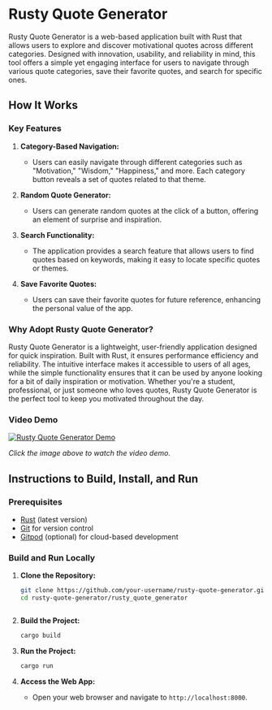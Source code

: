 # Rusty Quote Generator

Rusty Quote Generator is a web-based application built with Rust that allows users to explore and discover motivational quotes across different categories. Designed with innovation, usability, and reliability in mind, this tool offers a simple yet engaging interface for users to navigate through various quote categories, save their favorite quotes, and search for specific ones.

## How It Works

### Key Features

1. **Category-Based Navigation:** 
   - Users can easily navigate through different categories such as "Motivation," "Wisdom," "Happiness," and more. Each category button reveals a set of quotes related to that theme.

2. **Random Quote Generator:**
   - Users can generate random quotes at the click of a button, offering an element of surprise and inspiration.

3. **Search Functionality:**
   - The application provides a search feature that allows users to find quotes based on keywords, making it easy to locate specific quotes or themes.

4. **Save Favorite Quotes:**
   - Users can save their favorite quotes for future reference, enhancing the personal value of the app.

### Why Adopt Rusty Quote Generator?

Rusty Quote Generator is a lightweight, user-friendly application designed for quick inspiration. Built with Rust, it ensures performance efficiency and reliability. The intuitive interface makes it accessible to users of all ages, while the simple functionality ensures that it can be used by anyone looking for a bit of daily inspiration or motivation. Whether you're a student, professional, or just someone who loves quotes, Rusty Quote Generator is the perfect tool to keep you motivated throughout the day.

### Video Demo

[![Rusty Quote Generator Demo](https://img.youtube.com/vi/lpxx3joa88U/0.jpg)](https://youtu.be/lpxx3joa88U)

*Click the image above to watch the video demo.*

## Instructions to Build, Install, and Run

### Prerequisites

- [Rust](https://www.rust-lang.org/tools/install) (latest version)
- [Git](https://git-scm.com/) for version control
- [Gitpod](https://gitpod.io/) (optional) for cloud-based development

### Build and Run Locally

1. **Clone the Repository:**
   ```bash
   git clone https://github.com/your-username/rusty-quote-generator.git
   cd rusty-quote-generator/rusty_quote_generator

```markdown

   ```

2. **Build the Project:**
   ```bash
   cargo build
   ```

3. **Run the Project:**
   ```bash
   cargo run
   ```

4. **Access the Web App:**
   - Open your web browser and navigate to `http://localhost:8000`.




